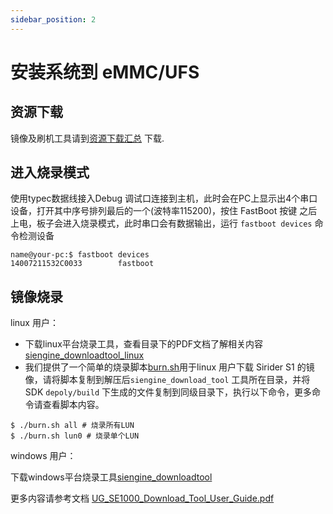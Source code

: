 ```yaml
---
sidebar_position: 2
---
```


# 安装系统到 eMMC/UFS

## 资源下载

镜像及刷机工具请到[资源下载汇总](../../download) 下载.

## 进入烧录模式

使用typec数据线接入Debug 调试口连接到主机，此时会在PC上显示出4个串口设备，打开其中序号排列最后的一个(波特率115200)，按住 FastBoot 按键
之后上电，板子会进入烧录模式，此时串口会有数据输出，运行 `fastboot devices` 命令检测设备

```shell
name@your-pc:$ fastboot devices
14007211532C0033        fastboot
```

## 镜像烧录

linux 用户：

- 下载linux平台烧录工具，查看目录下的PDF文档了解相关内容 [siengine_downloadtool_linux](https://gitlab.com/siengine-ubuntu-sdk/tools/-/blob/test/siengine_downloader/siengine_downloadtool_linux_V7.6.2.tar.gz?ref_type=heads)
- 我们提供了一个简单的烧录脚本[burn.sh](https://gitlab.com/siengine-ubuntu-sdk/tools/-/blob/test/siengine_downloader/burn.sh?ref_type=heads)用于linux 用户下载 Sirider S1 的镜像，请将脚本复制到解压后`siengine_download_tool` 工具所在目录，并将SDK `depoly/build` 下生成的文件复制到同级目录下，执行以下命令，更多命令请查看脚本内容。

```shell
$ ./burn.sh all # 烧录所有LUN
$ ./burn.sh lun0 # 烧录单个LUN
```

windows 用户：

下载windows平台烧录工具[siengine_downloadtool](https://gitlab.com/siengine-ubuntu-sdk/tools/-/blob/test/siengine_downloader/siengine_downloadtool_V7.6.3.rar?ref_type=heads)

更多内容请参考文档 [UG_SE1000_Download_Tool_User_Guide.pdf](https://dl.radxa.com/sirider/s1/siengine_downloadtool_V7.5/UG_SE1000_Download_Tool_User_Guide.pdf)
